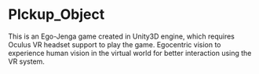 # PIckup_Object
This is an Ego-Jenga game created in Unity3D engine, which requires Oculus VR headset support to play the game. Egocentric vision to experience human vision in the virtual world for better interaction using the VR system.
